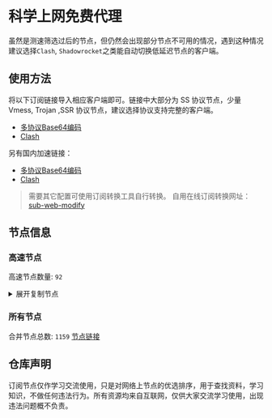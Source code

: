 # 科学上网免费代理

虽然是测速筛选过后的节点，但仍然会出现部分节点不可用的情况，遇到这种情况建议选择`Clash`, `Shadowrocket`之类能自动切换低延迟节点的客户端。

## 使用方法
将以下订阅链接导入相应客户端即可。链接中大部分为 SS 协议节点，少量 Vmess, Trojan ,SSR 协议节点，建议选择协议支持完整的客户端。

- [多协议Base64编码](https://raw.githubusercontent.com/csh77889900/TFP/master/Eternity)
- [Clash](https://raw.githubusercontent.com/csh77889900/TFP/master/Eternity.yaml)

另有国内加速链接：

- [多协议Base64编码](https://fastly.jsdelivr.net/gh/csh77889900/TFP@master/Eternity)
- [Clash](https://fastly.jsdelivr.net/gh/csh77889900/TFP@master/Eternity.yaml)


>需要其它配置可使用订阅转换工具自行转换。
>自用在线订阅转换网址：[sub-web-modify](https://sub.v1.mk/)

## 节点信息
### 高速节点
高速节点数量: `92`
<details>
  <summary>展开复制节点</summary>

    vmess://eyJ2IjoiMiIsInBzIjoi8J+HrfCfh7AgMTZ88J+HrfCfh7Ag6aaZ5rivXzA3MTkwNjMiLCJhZGQiOiIyNy4xMjYuMjA2LjYyIiwicG9ydCI6IjgwIiwidHlwZSI6Im5vbmUiLCJpZCI6ImU1MmQ3OWJiLWIyNmUtNDQxNi1hYzhhLTc3NTUxNzYyOTlhNiIsImFpZCI6IjAiLCJuZXQiOiJ3cyIsInBhdGgiOiIvOVNDcU9haDgvIiwiaG9zdCI6ImpwMS5pZWxhaW5hLmNvbSIsInRscyI6IiJ9
    vmess://eyJ2IjoiMiIsInBzIjoi8J+HrfCfh7Ag6aaZ5rivXzA3MjAwMjEiLCJhZGQiOiIxNTYuMjQ1LjguNjYiLCJwb3J0IjoiNDc4NTUiLCJ0eXBlIjoibm9uZSIsImlkIjoiNWE0ZDY5YWQtMjBhOS00OTQxLWIyMjMtODdiYmQwOWY1ZjUyIiwiYWlkIjoiNjQiLCJuZXQiOiJ0Y3AiLCJwYXRoIjoiLzlTQ3FPYWg4LyIsImhvc3QiOiJqcDEuaWVsYWluYS5jb20iLCJ0bHMiOiIifQ==
    vmess://eyJ2IjoiMiIsInBzIjoi8J+HrfCfh7Ag6aaZ5rivXzA3MjAwMjciLCJhZGQiOiIxNTYuMjQ1LjguMTMxIiwicG9ydCI6IjMxOTIwIiwidHlwZSI6Im5vbmUiLCJpZCI6ImJkMjQ5ZTM3LTczNTktNDFlZS04NGE3LTA5ZTQ5ZTBlYzVjNCIsImFpZCI6IjY0IiwibmV0IjoidGNwIiwicGF0aCI6Ii85U0NxT2FoOC8iLCJob3N0IjoianAxLmllbGFpbmEuY29tIiwidGxzIjoiIn0=
    vmess://eyJ2IjoiMiIsInBzIjoi8J+HrfCfh7Ag6aaZ5rivXzA3MjAwMDMiLCJhZGQiOiIxNTYuMjQ1LjguMTI5IiwicG9ydCI6IjQ4MTIzIiwidHlwZSI6Im5vbmUiLCJpZCI6IjNjYTkxMmRhLTZhYzItNDE4Zi1iOWNmLTQ1YjZmNjk0NTc5YiIsImFpZCI6IjY0IiwibmV0IjoidGNwIiwicGF0aCI6Ii85U0NxT2FoOC8iLCJob3N0IjoianAxLmllbGFpbmEuY29tIiwidGxzIjoiIn0=
    trojan://c68e3c20-da73-4791-b4d8-7011a98ba06b@kbawsjp2.aiopen.cfd:443?allowInsecure=0&sni=4-193-105-141.nhost.00cdn.com#%F0%9F%87%AF%F0%9F%87%B5%20%E6%97%A5%E6%9C%AC%E3%80%90%E4%BB%98%E8%B4%B9%E6%8E%A8%E8%8D%90%EF%BC%9Ahttps%2F%2Ftt.vg%2Fvip%E3%80%91171
    trojan://718c4ef4-9f65-496c-9547-f27e4226c4f5@jp1.downloadvip.cfd:443?allowInsecure=1&sni=diudyasj0hdiu8wh6wddhdiu8wh6wdd7b5sjiuads8oi6diudyasj0hdiu8wh6wdd7b5sjiuads8oi6diudyasj0hdiu8wh6wdd7b5sjiuads8oi6diudyasj0hdiu8wh6wdd7b5sj.xn--mes358acgm99l.com#%F0%9F%87%AF%F0%9F%87%B5%20_JP_%E6%97%A5%E6%9C%AC%204%202
    trojan://c68e3c20-da73-4791-b4d8-7011a98ba06b@kbawsjp1.aiopen.cfd:443?allowInsecure=0&sni=4-193-105-141.nhost.00cdn.com#%F0%9F%87%AF%F0%9F%87%B5%20%E6%97%A5%E6%9C%AC%E3%80%90%E4%BB%98%E8%B4%B9%E6%8E%A8%E8%8D%90%EF%BC%9Ahttps%2F%2Ftt.vg%2Fvip%E3%80%91184
    trojan://718c4ef4-9f65-496c-9547-f27e4226c4f5@hk1.downloadvip.cfd:443?allowInsecure=1&sni=diudyasj0hdiu8wh6wddhdiu8wh6wdd7b5sjiuads8oi6diudyasj0hdiu8wh6wdd7b5sjiuads8oi6diudyasj0hdiu8wh6wdd7b5sjiuads8oi6diudyasj0hdiu8wh6wdd7b5sj.xn--mes358acgm99l.com#%F0%9F%87%AF%F0%9F%87%B5%20_JP_%E6%97%A5%E6%9C%AC%203%203
    vmess://eyJ2IjoiMiIsInBzIjoi8J+HrfCfh7Ag6aaZ5rivXzA3MjAwMjAiLCJhZGQiOiIxNTYuMjQ1LjguMTMyIiwicG9ydCI6IjMxOTIwIiwidHlwZSI6Im5vbmUiLCJpZCI6ImJkMjQ5ZTM3LTczNTktNDFlZS04NGE3LTA5ZTQ5ZTBlYzVjNCIsImFpZCI6IjY0IiwibmV0IjoidGNwIiwicGF0aCI6Ii8iLCJob3N0IjoiZGl1ZHlhc2owaGRpdTh3aDZ3ZGRoZGl1OHdoNndkZDdiNXNqaXVhZHM4b2k2ZGl1ZHlhc2owaGRpdTh3aDZ3ZGQ3YjVzaml1YWRzOG9pNmRpdWR5YXNqMGhkaXU4d2g2d2RkN2I1c2ppdWFkczhvaTZkaXVkeWFzajBoZGl1OHdoNndkZDdiNXNqLnhuLS1tZXMzNThhY2dtOTlsLmNvbSIsInRscyI6IiJ9
    trojan://e1362e80-9fd1-4f25-9f92-e752abab1b01@jp6.jb7ueoq73.xyz:10018?allowInsecure=0&sni=tls.jisuyun.co#%F0%9F%87%AF%F0%9F%87%B5%20%E6%97%A5%E6%9C%AC6%7C%E6%B5%81%E5%AA%92%E4%BD%93%7C%0D
    trojan://2eea11e5-aa48-423b-bdf6-6c0499395f8a@gsawshk2.aiopen.cfd:8443?allowInsecure=0&sni=18-140-66-207.nhost.00cdn.com#%F0%9F%87%AF%F0%9F%87%B5%20%E6%97%A5%E6%9C%AC%20380
    vmess://eyJ2IjoiMiIsInBzIjoi8J+HrfCfh7Ag6aaZ5rivXzA3MjAwMTAiLCJhZGQiOiIxNTYuMjQ1LjguMTMwIiwicG9ydCI6IjMxOTIwIiwidHlwZSI6Im5vbmUiLCJpZCI6ImJkMjQ5ZTM3LTczNTktNDFlZS04NGE3LTA5ZTQ5ZTBlYzVjNCIsImFpZCI6IjY0IiwibmV0IjoidGNwIiwicGF0aCI6Ii8iLCJob3N0IjoiMTgtMTQwLTY2LTIwNy5uaG9zdC4wMGNkbi5jb20iLCJ0bHMiOiIifQ==
    vmess://eyJ2IjoiMiIsInBzIjoi8J+Hr/Cfh7Ug5pel5pysXzA3MjAwMTYiLCJhZGQiOiI0NS44OC40My4yMzIiLCJwb3J0IjoiNDYyMDIiLCJ0eXBlIjoibm9uZSIsImlkIjoiNDE4MDQ4YWYtYTI5My00Yjk5LTliMGMtOThjYTM1ODBkZDI0IiwiYWlkIjoiNjQiLCJuZXQiOiJ0Y3AiLCJwYXRoIjoiLyIsImhvc3QiOiIxOC0xNDAtNjYtMjA3Lm5ob3N0LjAwY2RuLmNvbSIsInRscyI6IiJ9
    vmess://eyJ2IjoiMiIsInBzIjoi8J+HrfCfh7Ag6aaZ5rivXzA3MjAwMDIiLCJhZGQiOiIxNTYuMjQ1LjguMjM0IiwicG9ydCI6IjQ5MTU1IiwidHlwZSI6Im5vbmUiLCJpZCI6IjYxOTMxMTZkLTk2ZjktNGQ3YS05YmU1LTViYjA2YTY5YWYwYiIsImFpZCI6IjY0IiwibmV0IjoidGNwIiwicGF0aCI6Ii8iLCJob3N0IjoiMTgtMTQwLTY2LTIwNy5uaG9zdC4wMGNkbi5jb20iLCJ0bHMiOiIifQ==
    vmess://eyJ2IjoiMiIsInBzIjoi8J+Hr/Cfh7Ug5pel5pysXzA3MjAwMTQiLCJhZGQiOiI0NS44OC40My4xNDMiLCJwb3J0IjoiNTE4MDEiLCJ0eXBlIjoibm9uZSIsImlkIjoiNDE4MDQ4YWYtYTI5My00Yjk5LTliMGMtOThjYTM1ODBkZDI0IiwiYWlkIjoiNjQiLCJuZXQiOiJ0Y3AiLCJwYXRoIjoiLyIsImhvc3QiOiIxOC0xNDAtNjYtMjA3Lm5ob3N0LjAwY2RuLmNvbSIsInRscyI6IiJ9
    trojan://e1362e80-9fd1-4f25-9f92-e752abab1b01@jp10.jb7ueoq73.xyz:10095?allowInsecure=0&sni=tls.jisuyun.co#%F0%9F%87%AF%F0%9F%87%B5%20%E6%97%A5%E6%9C%AC10%7C%E4%BC%98%E5%8C%96%7C%0D
    vmess://eyJ2IjoiMiIsInBzIjoi8J+Hr/Cfh7Ug5pel5pysXzA3MjAwMTIiLCJhZGQiOiI0NS44OC40My4xNjMiLCJwb3J0IjoiNTE4MDEiLCJ0eXBlIjoibm9uZSIsImlkIjoiNDE4MDQ4YWYtYTI5My00Yjk5LTliMGMtOThjYTM1ODBkZDI0IiwiYWlkIjoiNjQiLCJuZXQiOiJ0Y3AiLCJwYXRoIjoiLyIsImhvc3QiOiJ0bHMuamlzdXl1bi5jbyIsInRscyI6IiJ9
    vmess://eyJ2IjoiMiIsInBzIjoi8J+Hr/Cfh7Ug5pel5pysXzA3MjAwMTMiLCJhZGQiOiI0NS44OC40My4yMzAiLCJwb3J0IjoiNDYyMDIiLCJ0eXBlIjoibm9uZSIsImlkIjoiNDE4MDQ4YWYtYTI5My00Yjk5LTliMGMtOThjYTM1ODBkZDI0IiwiYWlkIjoiNjQiLCJuZXQiOiJ0Y3AiLCJwYXRoIjoiLyIsImhvc3QiOiJ0bHMuamlzdXl1bi5jbyIsInRscyI6IiJ9
    vmess://eyJ2IjoiMiIsInBzIjoi8J+HrfCfh7Ag6aaZ5rivXzA3MjAwMTMiLCJhZGQiOiIxNTYuMjQ1LjguMTQzIiwicG9ydCI6IjQ5MTU1IiwidHlwZSI6Im5vbmUiLCJpZCI6IjYxOTMxMTZkLTk2ZjktNGQ3YS05YmU1LTViYjA2YTY5YWYwYiIsImFpZCI6IjY0IiwibmV0IjoidGNwIiwicGF0aCI6Ii8iLCJob3N0IjoidGxzLmppc3V5dW4uY28iLCJ0bHMiOiIifQ==
    trojan://0a78837f-c9ad-3d6a-92dc-9d7cf813a0d4@tk-005.xiaoxiaobujidao.xyz:8443?allowInsecure=1&sni=tk-005.xiaoxiaobujidao.xyz#%F0%9F%87%AF%F0%9F%87%B5%20JP%E6%97%A5%E6%9C%AC%28youtube%E9%98%BF%E4%BC%9F%E7%A7%91%E6%8A%80%29%0D
    vmess://eyJ2IjoiMiIsInBzIjoi8J+HsPCfh7cg6Z+p5Zu9XzA3MjAwMjMiLCJhZGQiOiI1Mi43OS4yMTUuMjM4IiwicG9ydCI6IjEwMDg2IiwidHlwZSI6Im5vbmUiLCJpZCI6IjM2YzJlOTMwLWUxNjktNGE2Zi1iMjJjLWUxNGYzYTQ5ZjY4OCIsImFpZCI6IjAiLCJuZXQiOiJ3cyIsInBhdGgiOiIvdHkiLCJob3N0IjoiIiwidGxzIjoiIn0=
    vmess://eyJ2IjoiMiIsInBzIjoi8J+Hr/Cfh7Ug5pel5pysXzA3MjAwMTUiLCJhZGQiOiIxMzEuMTg2LjQxLjE5MiIsInBvcnQiOiIyNjI5NyIsInR5cGUiOiJub25lIiwiaWQiOiJiMGVkNmViNy1kYzMwLTQ4OTctZGY1MC1jMmMxZDRlZTZlOTEiLCJhaWQiOiIwIiwibmV0IjoidGNwIiwicGF0aCI6Ii90eSIsImhvc3QiOiIiLCJ0bHMiOiIifQ==
    trojan://e1362e80-9fd1-4f25-9f92-e752abab1b01@tw2.jb7ueoq73.xyz:10071?allowInsecure=0&sni=tls.jisuyun.co#%F0%9F%87%A8%F0%9F%87%B3%20%E5%8F%B0%E6%B9%BE2%7C%E4%BC%98%E5%8C%96%7C%E9%AB%98%E5%AE%BD%7C%0D
    vmess://eyJ2IjoiMiIsInBzIjoi8J+HrfCfh7Ag6aaZ5rivXzA3MjAwMjMiLCJhZGQiOiJhZG9iZTQuZm1tbXoxLmNvbSIsInBvcnQiOiI4MCIsInR5cGUiOiJub25lIiwiaWQiOiI0MGFjMjkxYy1mYmEzLTMwZWMtYjJhMC01ZjgyZmI5YjRlNzgiLCJhaWQiOiIwIiwibmV0Ijoid3MiLCJwYXRoIjoiL2Fkb2JlIiwiaG9zdCI6ImFkb2JlNC5mbW1tejEuY29tIiwidGxzIjoiIn0=
    vmess://eyJ2IjoiMiIsInBzIjoi8J+HuPCfh6wg5paw5Yqg5Z2hXzA3MjAwMDYiLCJhZGQiOiIxNTkuMjIzLjgzLjg3IiwicG9ydCI6IjgwIiwidHlwZSI6Im5vbmUiLCJpZCI6IjUzMzcyNGFkLTU4ZWYtNDE0Ny04OGRjLTlkYTUyM2MxNWZjNCIsImFpZCI6IjAiLCJuZXQiOiJ3cyIsInBhdGgiOiIvYW50aTEzLnppbmdmYXN0LnZuIiwiaG9zdCI6IiIsInRscyI6IiJ9
    vmess://eyJ2IjoiMiIsInBzIjoi8J+Hr/Cfh7UgMTZ88J+Hr/Cfh7Ug5pel5pysIDMyOSIsImFkZCI6IjEzOC4yLjQ0LjIxMSIsInBvcnQiOiIyMDA4MSIsInR5cGUiOiJub25lIiwiaWQiOiI1OTNiODUyNS0wYzQ4LTRiMGYtZDlhZi0yZDczYTkxNDg5NzMiLCJhaWQiOiIwIiwibmV0IjoidGNwIiwicGF0aCI6Ii9hbnRpMTMuemluZ2Zhc3Qudm4iLCJob3N0IjoiIiwidGxzIjoiIn0=
    vmess://eyJ2IjoiMiIsInBzIjoi8J+HuPCfh6wgX1NHX+aWsOWKoOWdoV8zIDIiLCJhZGQiOiJzZy42Njk5OTAueHl6IiwicG9ydCI6IjQ0MDQ1IiwidHlwZSI6Im5vbmUiLCJpZCI6Ijg5MDRlMzc4LWY2NjctNDFlZC05MDg3LTAwODFlOWFjNDQ2ZSIsImFpZCI6IjAiLCJuZXQiOiJ0Y3AiLCJwYXRoIjoiL2FudGkxMy56aW5nZmFzdC52biIsImhvc3QiOiJzZy42Njk5OTAueHl6IiwidGxzIjoiIn0=
    vmess://eyJ2IjoiMiIsInBzIjoi8J+HuPCfh6wg5paw5Yqg5Z2hXzA3MjAwMDIiLCJhZGQiOiJzZy42Njk5OTAueHl6IiwicG9ydCI6IjQ0MDQ1IiwidHlwZSI6Im5vbmUiLCJpZCI6Ijg5MDRlMzc4LWY2NjctNDFlZC05MDg3LTAwODFlOWFjNDQ2ZSIsImFpZCI6IjAiLCJuZXQiOiJ0Y3AiLCJwYXRoIjoiL2FudGkxMy56aW5nZmFzdC52biIsImhvc3QiOiJzZy42Njk5OTAueHl6IiwidGxzIjoiIn0=
    vmess://eyJ2IjoiMiIsInBzIjoiS1Jfc3BlZWRub2RlXzAwMzQiLCJhZGQiOiIxMS52Mi1yYXkuY3lvdSIsInBvcnQiOiIyMzYxMSIsInR5cGUiOiJub25lIiwiaWQiOiJlZDljOWM3NC0yYmQ2LTNhOTYtODUyMi01NDM3ZGZkNzlmODgiLCJhaWQiOiIyIiwibmV0Ijoid3MiLCJwYXRoIjoiLyIsImhvc3QiOiIxMS52Mi1yYXkuY3lvdSIsInRscyI6IiJ9
    trojan://e1362e80-9fd1-4f25-9f92-e752abab1b01@sg12.jb7ueoq73.xyz:10064?allowInsecure=0&sni=tls.jisuyun.co#%F0%9F%87%B8%F0%9F%87%AC%20%E6%96%B0%E5%8A%A0%E5%9D%A112%7CGPT%7C%E5%A5%88%E9%A3%9E%7C%0D
    trojan://e1362e80-9fd1-4f25-9f92-e752abab1b01@sg7.jb7ueoq73.xyz:10038?allowInsecure=0&sni=tls.jisuyun.co#%F0%9F%87%B8%F0%9F%87%AC%20%E6%96%B0%E5%8A%A0%E5%9D%A17%7C%E4%BC%98%E5%8C%96%7C%0D
    trojan://e1362e80-9fd1-4f25-9f92-e752abab1b01@sg2.jb7ueoq73.xyz:10103?allowInsecure=0&sni=tls.jisuyun.co#%F0%9F%87%B8%F0%9F%87%AC%20%E6%96%B0%E5%8A%A0%E5%9D%A12%7CGPT%7C%E5%A5%88%E9%A3%9E%7C%0D
    trojan://e1362e80-9fd1-4f25-9f92-e752abab1b01@sg4.jb7ueoq73.xyz:10029?allowInsecure=1&sni=tls.jisuyun.co#%F0%9F%87%B8%F0%9F%87%AC%20%E6%96%B0%E5%8A%A0%E5%9D%A14%7C%E4%BC%98%E5%8C%96%7C%0D
    trojan://e1362e80-9fd1-4f25-9f92-e752abab1b01@sg6.jb7ueoq73.xyz:10050?allowInsecure=0&sni=tls.jisuyun.co#%F0%9F%87%B8%F0%9F%87%AC%20%E6%96%B0%E5%8A%A0%E5%9D%A16%7CGPT%7C%E5%A5%88%E9%A3%9E%7C%0D
    vmess://eyJ2IjoiMiIsInBzIjoiMTZ8SlBfMTQwLjgzLjYzLjM4XzA3MTkyMDIzMjhhZS0xLi4uIiwiYWRkIjoiMTQwLjgzLjYzLjM4IiwicG9ydCI6IjI0NDQ1IiwidHlwZSI6Im5vbmUiLCJpZCI6Ijk0YzVlZjM3LTRkODItNDlmOS1jNjI0LWYwMTI1OTM3NGExNyIsImFpZCI6IjY0IiwibmV0IjoidGNwIiwicGF0aCI6Ii8iLCJob3N0IjoidGxzLmppc3V5dW4uY28iLCJ0bHMiOiIifQ==
    trojan://718c4ef4-9f65-496c-9547-f27e4226c4f5@hinet1.downloadvip.cfd:443?allowInsecure=1#%F0%9F%87%A8%F0%9F%87%B3%20%E5%8F%B0%E6%B9%BE_0720016
    trojan://eeeebdd2-5aa5-4325-b69f-5b8b2c16d9a0@tw1.yihaobao.xyz:10021?allowInsecure=0&sni=tls.yihaobao.xyz#%F0%9F%87%A8%F0%9F%87%B3%2018%7C%F0%9F%87%B9%F0%9F%87%BC%20%E5%8F%B0%E6%B9%BEA%7C%40ripaojiedian
    vmess://eyJ2IjoiMiIsInBzIjoi8J+HuPCfh6wgMjN88J+HuvCfh7hfVVNf576O5Zu9LT7wn4e48J+HrF9TR1/mlrDliqDlnaFf55Sx5b+r5Zi056eR5oqA5o+Q5L6bO2trLi4uIiwiYWRkIjoiMTA0LjMxLjE2LjM1IiwicG9ydCI6IjQ0MyIsInR5cGUiOiJub25lIiwiaWQiOiJhODY5YzU1Ny01YzdkLTQyNmYtOTAzOS0wMjc5YzE2MzUyYmMiLCJhaWQiOiIwIiwibmV0Ijoid3MiLCJwYXRoIjoiL3ZtZXNzd3MiLCJob3N0IjoibGlua2VkaW4uZGlzbmV0LmdxIiwidGxzIjoidGxzIn0=
    vmess://eyJ2IjoiMiIsInBzIjoi8J+HuPCfh6wgMjN88J+HuvCfh7hfVVNf576O5Zu9LT7wn4e48J+HrF9TR1/mlrDliqDlnaFfM18zMiIsImFkZCI6IjEwNC4zMS4xNi4xOTYiLCJwb3J0IjoiNDQzIiwidHlwZSI6Im5vbmUiLCJpZCI6ImE4NjljNTU3LTVjN2QtNDI2Zi05MDM5LTAyNzljMTYzNTJiYyIsImFpZCI6IjAiLCJuZXQiOiJ3cyIsInBhdGgiOiIvdm1lc3N3cyIsImhvc3QiOiJsaW5rZWRpbi5kaXNuZXQuZ3EiLCJ0bHMiOiJ0bHMifQ==
    vmess://eyJ2IjoiMiIsInBzIjoi8J+HrfCfh7Ag6aaZ5rivXzA3MjAwMTYiLCJhZGQiOiIxNTYuMjQ1LjguODMiLCJwb3J0IjoiNDgxMjMiLCJ0eXBlIjoibm9uZSIsImlkIjoiZDc3MzUwNTgtMWRhYy00NjE4LTk5ZmYtMGFhMDQ0MWVjMmQ3IiwiYWlkIjoiNjQiLCJuZXQiOiJ0Y3AiLCJwYXRoIjoiL3ZtZXNzd3MiLCJob3N0IjoibGlua2VkaW4uZGlzbmV0LmdxIiwidGxzIjoiIn0=
    vmess://eyJ2IjoiMiIsInBzIjoi8J+HrfCfh7AgZ2l0aHViLmNvbS9mcmVlZnEgLSDpppnmuK8gIDQiLCJhZGQiOiIxNTYuMjQ1LjguODQiLCJwb3J0IjoiNDgxMjMiLCJ0eXBlIjoibm9uZSIsImlkIjoiZDc3MzUwNTgtMWRhYy00NjE4LTk5ZmYtMGFhMDQ0MWVjMmQ3IiwiYWlkIjoiNjQiLCJuZXQiOiJ0Y3AiLCJwYXRoIjoiL3ZtZXNzd3MiLCJob3N0IjoibGlua2VkaW4uZGlzbmV0LmdxIiwidGxzIjoiIn0=
    vmess://eyJ2IjoiMiIsInBzIjoi8J+HuPCfh6wg5paw5Yqg5Z2hXzA3MjAwNjMiLCJhZGQiOiIxNjUuMTU0LjI1My43NCIsInBvcnQiOiI4MCIsInR5cGUiOiJub25lIiwiaWQiOiI0MGFjMjkxYy1mYmEzLTMwZWMtYjJhMC01ZjgyZmI5YjRlNzgiLCJhaWQiOiIwIiwibmV0Ijoid3MiLCJwYXRoIjoiL2Fkb2JlIiwiaG9zdCI6IjE2NS4xNTQuMjUzLjc0IiwidGxzIjoiIn0=
    trojan://7ad2a5e0-906b-4b3e-97bb-b5f3992cb19d@pqawszf.aiopen.cfd:443?allowInsecure=0&sni=us1.pqjc.site#%F0%9F%87%B8%F0%9F%87%AC%20%E6%96%B0%E5%8A%A0%E5%9D%A1%E3%80%90%E4%BB%98%E8%B4%B9%E6%8E%A8%E8%8D%90%EF%BC%9Ahttps%2F%2Ftt.vg%2Fvip%E3%80%9124
    vmess://eyJ2IjoiMiIsInBzIjoiMTZ8U0dfMjcuMTI0LjQ3LjY0XzA3MTkyMDIzMjhhZS0xLi4uIiwiYWRkIjoiMjcuMTI0LjQ3LjY0IiwicG9ydCI6IjUwMDAyIiwidHlwZSI6Im5vbmUiLCJpZCI6IjQxODA0OGFmLWEyOTMtNGI5OS05YjBjLTk4Y2EzNTgwZGQyNCIsImFpZCI6IjY0IiwibmV0IjoidGNwIiwicGF0aCI6Ii8iLCJob3N0IjoidXMxLnBxamMuc2l0ZSIsInRscyI6IiJ9
    vmess://eyJ2IjoiMiIsInBzIjoi8J+HuvCfh7gg576O5Zu9XzA3MjAwMjIiLCJhZGQiOiIxMDcuMTQ4LjE5Mi4xNTUiLCJwb3J0IjoiNDk5MjQiLCJ0eXBlIjoibm9uZSIsImlkIjoiNDE4MDQ4YWYtYTI5My00Yjk5LTliMGMtOThjYTM1ODBkZDI0IiwiYWlkIjoiNjQiLCJuZXQiOiJ0Y3AiLCJwYXRoIjoiLyIsImhvc3QiOiJ1czEucHFqYy5zaXRlIiwidGxzIjoiIn0=
    vmess://eyJ2IjoiMiIsInBzIjoi8J+HuvCfh7gg576O5Zu9XzA3MjAxMDgwIiwiYWRkIjoiMTM3LjE3NS4xOC45MCIsInBvcnQiOiI0MjAwMiIsInR5cGUiOiJub25lIiwiaWQiOiI0MTgwNDhhZi1hMjkzLTRiOTktOWIwYy05OGNhMzU4MGRkMjQiLCJhaWQiOiI2NCIsIm5ldCI6InRjcCIsInBhdGgiOiIvIiwiaG9zdCI6InVzMS5wcWpjLnNpdGUiLCJ0bHMiOiIifQ==
    vmess://eyJ2IjoiMiIsInBzIjoi8J+HuvCfh7ggVVPnvo7lm70oeW91dHViZemYv+S8n+enkeaKgCkgNSIsImFkZCI6IjE0Mi40LjEyNy4yOCIsInBvcnQiOiI0NDMiLCJ0eXBlIjoibm9uZSIsImlkIjoiNDE4MDQ4YWYtYTI5My00Yjk5LTliMGMtOThjYTM1ODBkZDI0IiwiYWlkIjoiNjQiLCJuZXQiOiJ3cyIsInBhdGgiOiIvcGF0aC8xNjg5NjczODI4MDcwIiwiaG9zdCI6Ind3dy41ODA1ODc2MS54eXoiLCJ0bHMiOiJ0bHMifQ==
    vmess://eyJ2IjoiMiIsInBzIjoi8J+HuvCfh7gg576O5Zu9XzA3MjAwODIiLCJhZGQiOiIxNzAuMTc4LjE2Ny4xNDAiLCJwb3J0IjoiNTAwMDIiLCJ0eXBlIjoibm9uZSIsImlkIjoiNDE4MDQ4YWYtYTI5My00Yjk5LTliMGMtOThjYTM1ODBkZDI0IiwiYWlkIjoiNjQiLCJuZXQiOiJ0Y3AiLCJwYXRoIjoiL3BhdGgvMTY4OTY3MzgyODA3MCIsImhvc3QiOiJ3d3cuNTgwNTg3NjEueHl6IiwidGxzIjoiIn0=
    vmess://eyJ2IjoiMiIsInBzIjoi8J+HuvCfh7gg576O5Zu9XzA3MjAzMTgiLCJhZGQiOiIzOC4yNi4xMzUuNyIsInBvcnQiOiI0NDk0MiIsInR5cGUiOiJub25lIiwiaWQiOiI0MTgwNDhhZi1hMjkzLTRiOTktOWIwYy05OGNhMzU4MGRkMjQiLCJhaWQiOiI2NCIsIm5ldCI6InRjcCIsInBhdGgiOiIvcGF0aC8xNjg5NjczODI4MDcwIiwiaG9zdCI6Ind3dy41ODA1ODc2MS54eXoiLCJ0bHMiOiIifQ==
    vmess://eyJ2IjoiMiIsInBzIjoi8J+HuvCfh7gg576O5Zu9XzA3MjAzOTciLCJhZGQiOiIxNDAuOTkuNTkuMjI4IiwicG9ydCI6IjU1NTEyIiwidHlwZSI6Im5vbmUiLCJpZCI6IjQxODA0OGFmLWEyOTMtNGI5OS05YjBjLTk4Y2EzNTgwZGQyNCIsImFpZCI6IjY0IiwibmV0IjoidGNwIiwicGF0aCI6Ii9wYXRoLzE2ODk2NzM4MjgwNzAiLCJob3N0Ijoid3d3LjU4MDU4NzYxLnh5eiIsInRscyI6IiJ9
    vmess://eyJ2IjoiMiIsInBzIjoi8J+HuvCfh7gg576O5Zu9XzA3MjAwODMiLCJhZGQiOiIxNzAuMTc4LjE2Ny4xNDIiLCJwb3J0IjoiNTAwMDIiLCJ0eXBlIjoibm9uZSIsImlkIjoiNDE4MDQ4YWYtYTI5My00Yjk5LTliMGMtOThjYTM1ODBkZDI0IiwiYWlkIjoiNjQiLCJuZXQiOiJ0Y3AiLCJwYXRoIjoiL3BhdGgvMTY4OTY3MzgyODA3MCIsImhvc3QiOiJ3d3cuNTgwNTg3NjEueHl6IiwidGxzIjoiIn0=
    vmess://eyJ2IjoiMiIsInBzIjoi8J+HuvCfh7gg576O5Zu9XzA3MjAxMDYzIiwiYWRkIjoiMTM3LjE3NS4xOC42NSIsInBvcnQiOiI0MjAwMiIsInR5cGUiOiJub25lIiwiaWQiOiI0MTgwNDhhZi1hMjkzLTRiOTktOWIwYy05OGNhMzU4MGRkMjQiLCJhaWQiOiI2NCIsIm5ldCI6InRjcCIsInBhdGgiOiIvcGF0aC8xNjg5NjczODI4MDcwIiwiaG9zdCI6Ind3dy41ODA1ODc2MS54eXoiLCJ0bHMiOiIifQ==
    vmess://eyJ2IjoiMiIsInBzIjoi8J+HuvCfh7gg576O5Zu9XzA3MjAyMTQiLCJhZGQiOiIxMDcuMTY3LjE2LjEwMiIsInBvcnQiOiI0NzA3NCIsInR5cGUiOiJub25lIiwiaWQiOiJiNzRmNGFmYS0xYTU3LTRhZmYtYjdlNS04YWQ1ZWEzMzU2NmYiLCJhaWQiOiI2NCIsIm5ldCI6InRjcCIsInBhdGgiOiIvcGF0aC8xNjg5NjczODI4MDcwIiwiaG9zdCI6Ind3dy41ODA1ODc2MS54eXoiLCJ0bHMiOiIifQ==
    vmess://eyJ2IjoiMiIsInBzIjoi8J+HuvCfh7gg576O5Zu9XzA3MjAyNDgiLCJhZGQiOiIxMDcuMTQ4LjE5NC4yNDEiLCJwb3J0IjoiNTU1MDQiLCJ0eXBlIjoibm9uZSIsImlkIjoiNDE4MDQ4YWYtYTI5My00Yjk5LTliMGMtOThjYTM1ODBkZDI0IiwiYWlkIjoiNjQiLCJuZXQiOiJ0Y3AiLCJwYXRoIjoiL3BhdGgvMTY4OTY3MzgyODA3MCIsImhvc3QiOiJ3d3cuNTgwNTg3NjEueHl6IiwidGxzIjoiIn0=
    vmess://eyJ2IjoiMiIsInBzIjoi8J+HuvCfh7gg576O5Zu9IDI1NCIsImFkZCI6IjEwNy4xNjcuMjkuMjI5IiwicG9ydCI6IjQ2MzIxIiwidHlwZSI6Im5vbmUiLCJpZCI6IjQxODA0OGFmLWEyOTMtNGI5OS05YjBjLTk4Y2EzNTgwZGQyNCIsImFpZCI6IjY0IiwibmV0IjoidGNwIiwicGF0aCI6Ii9wYXRoLzE2ODk2NzM4MjgwNzAiLCJob3N0Ijoid3d3LjU4MDU4NzYxLnh5eiIsInRscyI6IiJ9
    vmess://eyJ2IjoiMiIsInBzIjoi8J+HuvCfh7gg576O5Zu9XzA3MjAxMDY3IiwiYWRkIjoiMTQyLjQuMTI2LjQ2IiwicG9ydCI6IjQ0MzkyIiwidHlwZSI6Im5vbmUiLCJpZCI6IjQxODA0OGFmLWEyOTMtNGI5OS05YjBjLTk4Y2EzNTgwZGQyNCIsImFpZCI6IjY0IiwibmV0IjoidGNwIiwicGF0aCI6Ii9wYXRoLzE2ODk2NzM4MjgwNzAiLCJob3N0Ijoid3d3LjU4MDU4NzYxLnh5eiIsInRscyI6IiJ9
    vmess://eyJ2IjoiMiIsInBzIjoi8J+HuvCfh7gg576O5Zu9XzA3MjAzNzEiLCJhZGQiOiI0NS41OC4xODAuMTM0IiwicG9ydCI6IjQ5ODc3IiwidHlwZSI6Im5vbmUiLCJpZCI6IjQxODA0OGFmLWEyOTMtNGI5OS05YjBjLTk4Y2EzNTgwZGQyNCIsImFpZCI6IjY0IiwibmV0IjoidGNwIiwicGF0aCI6Ii9wYXRoLzE2ODk2NzM4MjgwNzAiLCJob3N0Ijoid3d3LjU4MDU4NzYxLnh5eiIsInRscyI6IiJ9
    vmess://eyJ2IjoiMiIsInBzIjoi8J+HuvCfh7gg576O5Zu9XzA3MjAyNDciLCJhZGQiOiIxMDcuMTQ4LjE5NC4yMzciLCJwb3J0IjoiNTU1MDQiLCJ0eXBlIjoibm9uZSIsImlkIjoiNDE4MDQ4YWYtYTI5My00Yjk5LTliMGMtOThjYTM1ODBkZDI0IiwiYWlkIjoiNjQiLCJuZXQiOiJ0Y3AiLCJwYXRoIjoiL3BhdGgvMTY4OTY3MzgyODA3MCIsImhvc3QiOiJ3d3cuNTgwNTg3NjEueHl6IiwidGxzIjoiIn0=
    vmess://eyJ2IjoiMiIsInBzIjoi8J+HuvCfh7gg576O5Zu9XzA3MjAxMTIxIiwiYWRkIjoiMTQyLjQuMTI2LjQ5IiwicG9ydCI6IjQ0MzkyIiwidHlwZSI6Im5vbmUiLCJpZCI6IjQxODA0OGFmLWEyOTMtNGI5OS05YjBjLTk4Y2EzNTgwZGQyNCIsImFpZCI6IjY0IiwibmV0IjoidGNwIiwicGF0aCI6Ii9wYXRoLzE2ODk2NzM4MjgwNzAiLCJob3N0Ijoid3d3LjU4MDU4NzYxLnh5eiIsInRscyI6IiJ9
    vmess://eyJ2IjoiMiIsInBzIjoi8J+HuvCfh7gg576O5Zu9XzA3MjAyMTQzIiwiYWRkIjoiNDUuMTIuMTEyLjExNCIsInBvcnQiOiI1NDc3NCIsInR5cGUiOiJub25lIiwiaWQiOiI0MTgwNDhhZi1hMjkzLTRiOTktOWIwYy05OGNhMzU4MGRkMjQiLCJhaWQiOiI2NCIsIm5ldCI6InRjcCIsInBhdGgiOiIvcGF0aC8xNjg5NjczODI4MDcwIiwiaG9zdCI6Ind3dy41ODA1ODc2MS54eXoiLCJ0bHMiOiIifQ==
    vmess://eyJ2IjoiMiIsInBzIjoi8J+HuvCfh7gg576O5Zu9XzA3MjAxMDY0IiwiYWRkIjoiMTM3LjE3NS4xOC44NyIsInBvcnQiOiI0MjAwMiIsInR5cGUiOiJub25lIiwiaWQiOiI0MTgwNDhhZi1hMjkzLTRiOTktOWIwYy05OGNhMzU4MGRkMjQiLCJhaWQiOiI2NCIsIm5ldCI6InRjcCIsInBhdGgiOiIvcGF0aC8xNjg5NjczODI4MDcwIiwiaG9zdCI6Ind3dy41ODA1ODc2MS54eXoiLCJ0bHMiOiIifQ==
    vmess://eyJ2IjoiMiIsInBzIjoi8J+HuvCfh7gg576O5Zu9XzA3MjAzNDEiLCJhZGQiOiIxOTguMi4yMTguMjA4IiwicG9ydCI6IjUxMjAzIiwidHlwZSI6Im5vbmUiLCJpZCI6IjQxODA0OGFmLWEyOTMtNGI5OS05YjBjLTk4Y2EzNTgwZGQyNCIsImFpZCI6IjY0IiwibmV0IjoidGNwIiwicGF0aCI6Ii9wYXRoLzE2ODk2NzM4MjgwNzAiLCJob3N0Ijoid3d3LjU4MDU4NzYxLnh5eiIsInRscyI6IiJ9
    vmess://eyJ2IjoiMiIsInBzIjoi8J+HuvCfh7gg576O5Zu9XzA3MjAxNjgiLCJhZGQiOiIyMy4yMjQuMTUuMTgxIiwicG9ydCI6IjUwMDAyIiwidHlwZSI6Im5vbmUiLCJpZCI6IjQxODA0OGFmLWEyOTMtNGI5OS05YjBjLTk4Y2EzNTgwZGQyNCIsImFpZCI6IjY0IiwibmV0IjoidGNwIiwicGF0aCI6Ii9wYXRoLzE2ODk2NzM4MjgwNzAiLCJob3N0Ijoid3d3LjU4MDU4NzYxLnh5eiIsInRscyI6IiJ9
    vmess://eyJ2IjoiMiIsInBzIjoi8J+HuvCfh7gg576O5Zu9XzA3MjAwNzgiLCJhZGQiOiI2NC4zMi40LjQ2IiwicG9ydCI6IjQzMTY2IiwidHlwZSI6Im5vbmUiLCJpZCI6Ijg2NTMwMDRmLWRlNjctNDRjMi05Y2NlLWUwODMwOTMzZmIwMyIsImFpZCI6IjY0IiwibmV0IjoidGNwIiwicGF0aCI6Ii9wYXRoLzE2ODk2NzM4MjgwNzAiLCJob3N0Ijoid3d3LjU4MDU4NzYxLnh5eiIsInRscyI6IiJ9
    vmess://eyJ2IjoiMiIsInBzIjoi8J+HuvCfh7gg576O5Zu944CQ5LuY6LS55o6o6I2Q77yaaHR0cHMvL3R0LnZnL3ZpcOOAkTIxNiIsImFkZCI6Inouem9ycm8udGsiLCJwb3J0IjoiNDQzIiwidHlwZSI6Im5vbmUiLCJpZCI6IjEyNjEyZTg3LTgwMDMtNDRhOC1iNGU4LWVjNGEzMjVlOTAxNiIsImFpZCI6IjAiLCJuZXQiOiJ3cyIsInBhdGgiOiIvb3UiLCJob3N0Ijoiei56b3Jyby50ayIsInRscyI6InRscyJ9
    vmess://eyJ2IjoiMiIsInBzIjoi8J+HuvCfh7gg576O5Zu9XzA3MjAxMTAiLCJhZGQiOiI2NC4zMi4yMC4xMDMiLCJwb3J0IjoiNDAwMzkiLCJ0eXBlIjoibm9uZSIsImlkIjoiYzFiYWQ5YTYtMTQ4Mi00OTQxLWEwYzQtZTg1ZjNjYmJjYjVhIiwiYWlkIjoiNjQiLCJuZXQiOiJ0Y3AiLCJwYXRoIjoiL291IiwiaG9zdCI6Inouem9ycm8udGsiLCJ0bHMiOiIifQ==
    vmess://eyJ2IjoiMiIsInBzIjoi8J+HuvCfh7gg576O5Zu9XzA3MjAxODEiLCJhZGQiOiIxMDcuMTY3LjcuMTkiLCJwb3J0IjoiNDE2NTQiLCJ0eXBlIjoibm9uZSIsImlkIjoiYmRlZTIwMmMtOGZhZS00NDFmLWE1ODgtN2JjNGQzODg3MDE5IiwiYWlkIjoiNjQiLCJuZXQiOiJ0Y3AiLCJwYXRoIjoiL291IiwiaG9zdCI6Inouem9ycm8udGsiLCJ0bHMiOiIifQ==
    vmess://eyJ2IjoiMiIsInBzIjoiUmVsYXlfIHwyNi4zMU1iIiwiYWRkIjoiMTA4LjE2Ni4yMDMuMTgzIiwicG9ydCI6IjQ0OTQ1IiwidHlwZSI6Im5vbmUiLCJpZCI6IjI2OGE0OTFiLTc2NGMtNDRkMS04MWE0LTMwZGUxNjEzMDg2NyIsImFpZCI6IjY0IiwibmV0IjoidGNwIiwicGF0aCI6Ii9vdSIsImhvc3QiOiJ6LnpvcnJvLnRrIiwidGxzIjoiIn0=
    trojan://e1362e80-9fd1-4f25-9f92-e752abab1b01@fr1.jb7ueoq73.xyz:13015?allowInsecure=0&sni=tls.jisuyun.co#%F0%9F%87%AB%F0%9F%87%B7%20%E6%B3%95%E5%9B%BD%7C%E4%BC%98%E5%8C%96%7C%0D
    trojan://telegram-id-directvpn@18.133.241.18:22222?allowInsecure=1&sni=trj.rollingnext.co.uk#%F0%9F%87%AC%F0%9F%87%A7%20%E8%8B%B1%E5%9B%BD_0720016
    vmess://eyJ2IjoiMiIsInBzIjoiUmVsYXlfIHwyNy43OE1iIiwiYWRkIjoiMTA4LjE2Ni4yMDMuMTgxIiwicG9ydCI6IjQ0OTQ1IiwidHlwZSI6Im5vbmUiLCJpZCI6IjI2OGE0OTFiLTc2NGMtNDRkMS04MWE0LTMwZGUxNjEzMDg2NyIsImFpZCI6IjY0IiwibmV0IjoidGNwIiwicGF0aCI6Ii8iLCJob3N0IjoidHJqLnJvbGxpbmduZXh0LmNvLnVrIiwidGxzIjoiIn0=
    vmess://eyJ2IjoiMiIsInBzIjoi8J+Hs/Cfh7Eg6I235YWwXzA3MjAwMDQiLCJhZGQiOiIxNTQuODUuMS4zIiwicG9ydCI6IjQwNDI0IiwidHlwZSI6Im5vbmUiLCJpZCI6IjQxODA0OGFmLWEyOTMtNGI5OS05YjBjLTk4Y2EzNTgwZGQyNCIsImFpZCI6IjY0IiwibmV0IjoidGNwIiwicGF0aCI6Ii8iLCJob3N0IjoidHJqLnJvbGxpbmduZXh0LmNvLnVrIiwidGxzIjoiIn0=
    vmess://eyJ2IjoiMiIsInBzIjoi8J+Hq/Cfh7cg5rOV5Zu9XzA3MjAwMjYiLCJhZGQiOiIxNTYuMjQ5LjE4LjE1OSIsInBvcnQiOiI0ODExMyIsInR5cGUiOiJub25lIiwiaWQiOiI2M2I0YjgyOS03ZjAxLTRlMjYtYjAzNy1mMDRiMWYwOTg3NjUiLCJhaWQiOiI2NCIsIm5ldCI6InRjcCIsInBhdGgiOiIvIiwiaG9zdCI6InRyai5yb2xsaW5nbmV4dC5jby51ayIsInRscyI6IiJ9
    vmess://eyJ2IjoiMiIsInBzIjoi8J+Hq/Cfh7cg5rOV5Zu9XzA3MjAwNjIiLCJhZGQiOiIxNTYuMjQ5LjE4LjEzNyIsInBvcnQiOiI0NDMiLCJ0eXBlIjoibm9uZSIsImlkIjoiNDE4MDQ4YWYtYTI5My00Yjk5LTliMGMtOThjYTM1ODBkZDI0IiwiYWlkIjoiNjQiLCJuZXQiOiJ3cyIsInBhdGgiOiIvcGF0aC8xNjg5NjczODI4MDcwIiwiaG9zdCI6Ind3dy42OTQxNDUwMi54eXoiLCJ0bHMiOiJ0bHMifQ==
    vmess://eyJ2IjoiMiIsInBzIjoi8J+Hq/Cfh7cg5rOV5Zu9XzA3MjAwMzUiLCJhZGQiOiIxNTYuMjQ5LjE4LjE1OCIsInBvcnQiOiI0ODExMyIsInR5cGUiOiJub25lIiwiaWQiOiI2M2I0YjgyOS03ZjAxLTRlMjYtYjAzNy1mMDRiMWYwOTg3NjUiLCJhaWQiOiI2NCIsIm5ldCI6InRjcCIsInBhdGgiOiIvcGF0aC8xNjg5NjczODI4MDcwIiwiaG9zdCI6Ind3dy42OTQxNDUwMi54eXoiLCJ0bHMiOiIifQ==
    vmess://eyJ2IjoiMiIsInBzIjoi8J+Hs/Cfh7Eg6I235YWwXzA3MjAwMTQiLCJhZGQiOiIxNTQuODQuMS4xMDEiLCJwb3J0IjoiNTI4MDEiLCJ0eXBlIjoibm9uZSIsImlkIjoiM2EzYzhhOWMtMzM0ZS00MzYwLWFkYjgtYTgwYTU3ZGRjYmJmIiwiYWlkIjoiNjQiLCJuZXQiOiJ0Y3AiLCJwYXRoIjoiL3BhdGgvMTY4OTY3MzgyODA3MCIsImhvc3QiOiJ3d3cuNjk0MTQ1MDIueHl6IiwidGxzIjoiIn0=
    vmess://eyJ2IjoiMiIsInBzIjoi8J+Hv/Cfh6YgZ2l0aHViLmNvbS9mcmVlZnEgLSDljZfpnZ4gIDIiLCJhZGQiOiIxNTYuMjI1LjY3LjIzOCIsInBvcnQiOiI0ODkyMSIsInR5cGUiOiJub25lIiwiaWQiOiI5YzAyNmVmZS02YWYwLTQ2NWYtYjhjMC0zZjU4YzhjMmQ0YzUiLCJhaWQiOiI2NCIsIm5ldCI6InRjcCIsInBhdGgiOiIvcGF0aC8xNjg5NjczODI4MDcwIiwiaG9zdCI6Ind3dy42OTQxNDUwMi54eXoiLCJ0bHMiOiIifQ==
    ss://YWVzLTI1Ni1jZmI6ZG91Yi5pbw@54.199.83.239:2333#14%7C---ss-54.199.83.2392333
    vmess://eyJ2IjoiMiIsInBzIjoiUmVsYXlfIHwxMy41NE1iIiwiYWRkIjoiMTU2LjIyNS42Ny4xNTgiLCJwb3J0IjoiNDg5MjEiLCJ0eXBlIjoibm9uZSIsImlkIjoiOWMwMjZlZmUtNmFmMC00NjVmLWI4YzAtM2Y1OGM4YzJkNGM1IiwiYWlkIjoiNjQiLCJuZXQiOiJ0Y3AiLCJwYXRoIjoiL3BhdGgvMTY4OTY3MzgyODA3MCIsImhvc3QiOiJ3d3cuNjk0MTQ1MDIueHl6IiwidGxzIjoiIn0=
    vmess://eyJ2IjoiMiIsInBzIjoi8J+HqfCfh6og5b635Zu9XzA3MjAwMDMiLCJhZGQiOiIxMzAuNjEuMTExLjE2NyIsInBvcnQiOiIyMTg3MiIsInR5cGUiOiJub25lIiwiaWQiOiI5YTdhNzVkNC1hYjdlLTRiYTAtYmJmYS1hNGFjZGRjMTgwODQiLCJhaWQiOiIwIiwibmV0IjoidGNwIiwicGF0aCI6Ii9wYXRoLzE2ODk2NzM4MjgwNzAiLCJob3N0Ijoid3d3LjY5NDE0NTAyLnh5eiIsInRscyI6IiJ9
    trojan://e0d44ae7-cb7d-4acc-a8c0-9861a6f5eaad@51.91.11.29:80?allowInsecure=1#%F0%9F%87%AB%F0%9F%87%B7%20_FR_%E6%B3%95%E5%9B%BD_12%4040
    trojan://fWCdFcWBZ8@free-v2ray-panel.devefun.ink:1935?allowInsecure=1#%F0%9F%87%AE%F0%9F%87%B3%20IN%201%20%E2%86%92%20tg%40nicevpn123
    vmess://eyJ2IjoiMiIsInBzIjoi8J+HqfCfh6og5b635Zu9XzA3MjAwMDgiLCJhZGQiOiIxNjQuOTIuMjI1LjE5MSIsInBvcnQiOiI1ODA1NiIsInR5cGUiOiJub25lIiwiaWQiOiI0YjI0NDZmNi1hYjgwLTQ3OGYtZTBjYy0yYjRlMDI5YWFjZjEiLCJhaWQiOiIwIiwibmV0IjoidGNwIiwicGF0aCI6Ii8iLCJob3N0IjoiIiwidGxzIjoiIn0=
    ss://YWVzLTI1Ni1jZmI6ZjhmN2FDemNQS2JzRjhwMw@121.127.46.147:989#1%7C_AF_%E9%98%BF%E5%AF%8C%E6%B1%97
    vmess://eyJ2IjoiMiIsInBzIjoi8J+Hs/Cfh7Eg6I235YWwXzA3MjAwMTEiLCJhZGQiOiIxNTQuODUuMS4yIiwicG9ydCI6IjQwNDI0IiwidHlwZSI6Im5vbmUiLCJpZCI6IjQxODA0OGFmLWEyOTMtNGI5OS05YjBjLTk4Y2EzNTgwZGQyNCIsImFpZCI6IjY0IiwibmV0IjoidGNwIiwicGF0aCI6Ii8iLCJob3N0IjoiIiwidGxzIjoiIn0=
    vmess://eyJ2IjoiMiIsInBzIjoi8J+HuPCfh6og55Ge5YW4XzA3MjAwMDIiLCJhZGQiOiIzNy4xMjAuMjA5LjEyNSIsInBvcnQiOiI0OTk4MiIsInR5cGUiOiJub25lIiwiaWQiOiJkYzBjZjIyZC1lMzVjLTRiNzctODkyNC05NzdmNjg0NDkwOWIiLCJhaWQiOiI2NCIsIm5ldCI6InRjcCIsInBhdGgiOiIvIiwiaG9zdCI6IiIsInRscyI6IiJ9
    vmess://eyJ2IjoiMiIsInBzIjoi8J+Hq/Cfh7cg5rOV5Zu9XzA3MjAwMjgiLCJhZGQiOiIxNTYuMjQ5LjE4LjM2IiwicG9ydCI6IjQ4MjIyIiwidHlwZSI6Im5vbmUiLCJpZCI6IjQxODA0OGFmLWEyOTMtNGI5OS05YjBjLTk4Y2EzNTgwZGQyNCIsImFpZCI6IjY0IiwibmV0IjoidGNwIiwicGF0aCI6Ii8iLCJob3N0IjoiIiwidGxzIjoiIn0=
    vmess://eyJ2IjoiMiIsInBzIjoiUmVsYXlfIHwgOC4zM01iIiwiYWRkIjoiMzcuMTIwLjE5My4xMDIiLCJwb3J0IjoiNTI5MjAiLCJ0eXBlIjoibm9uZSIsImlkIjoiNTcxNzBmZjAtNzE4MC00NjY0LThmNjEtOGRlYmRkYTM0NWY3IiwiYWlkIjoiNjQiLCJuZXQiOiJ0Y3AiLCJwYXRoIjoiLyIsImhvc3QiOiIiLCJ0bHMiOiIifQ==
    vmess://eyJ2IjoiMiIsInBzIjoi8J+Hq/Cfh7cgX0ZSX+azleWbvV/np5HnvZFfMTkiLCJhZGQiOiI1MS4xOTUuMzUuMTUwIiwicG9ydCI6IjQ0MyIsInR5cGUiOiJub25lIiwiaWQiOiI0MTgwNDhhZi1hMjkzLTRiOTktOWIwYy05OGNhMzU4MGRkMjQiLCJhaWQiOiI2NCIsIm5ldCI6IndzIiwicGF0aCI6Ii9wYXRoLzE2ODk3Njc4MDU5MjkiLCJob3N0Ijoid3d3LjE3OTIwNTA2Lnh5eiIsInRscyI6InRscyJ9
    vmess://eyJ2IjoiMiIsInBzIjoi8J+Hq/Cfh7cg5rOV5Zu9XzA3MjAwMDUiLCJhZGQiOiIxNTYuMjQ5LjE4LjM3IiwicG9ydCI6IjQ4MjIyIiwidHlwZSI6Im5vbmUiLCJpZCI6IjQxODA0OGFmLWEyOTMtNGI5OS05YjBjLTk4Y2EzNTgwZGQyNCIsImFpZCI6IjY0IiwibmV0IjoidGNwIiwicGF0aCI6Ii9wYXRoLzE2ODk3Njc4MDU5MjkiLCJob3N0Ijoid3d3LjE3OTIwNTA2Lnh5eiIsInRscyI6IiJ9
    vmess://eyJ2IjoiMiIsInBzIjoi8J+Hq/Cfh7cg5rOV5Zu9XzA3MjAwMDkiLCJhZGQiOiIxNTYuMjQ5LjE4LjE2MyIsInBvcnQiOiI0MjI5MiIsInR5cGUiOiJub25lIiwiaWQiOiI0MTgwNDhhZi1hMjkzLTRiOTktOWIwYy05OGNhMzU4MGRkMjQiLCJhaWQiOiI2NCIsIm5ldCI6InRjcCIsInBhdGgiOiIvcGF0aC8xNjg5NzY3ODA1OTI5IiwiaG9zdCI6Ind3dy4xNzkyMDUwNi54eXoiLCJ0bHMiOiIifQ==
    

</details>

### 所有节点
合并节点总数: `1159`
[节点链接](https://raw.githubusercontent.com/csh77889900/TFP/master/sub/sub_merge_base64.txt)


## 仓库声明
订阅节点仅作学习交流使用，只是对网络上节点的优选排序，用于查找资料，学习知识，不做任何违法行为。所有资源均来自互联网，仅供大家交流学习使用，出现违法问题概不负责。

